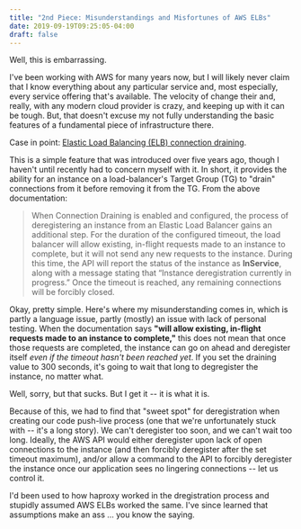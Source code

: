 ```yaml
---
title: "2nd Piece: Misunderstandings and Misfortunes of AWS ELBs"
date: 2019-09-19T09:25:05-04:00
draft: false
---
```


Well, this is embarrassing.

I've been working with AWS for many years now, but I will likely never claim that I know everything about any particular service and, most especially, every service offering that's available. The velocity of change their and, really, with any modern cloud provider is crazy, and keeping up with it can be tough. But, that doesn't excuse my not fully understanding the basic features of a fundamental piece of infrastructure there.

Case in point: [Elastic Load Balancing (ELB) connection draining](https://aws.amazon.com/blogs/aws/elb-connection-draining-remove-instances-from-service-with-care/).

This is a simple feature that was introduced over five years ago, though I haven't until recently had to concern myself with it. In short, it provides the ability for an instance on a load-balancer's Target Group (TG) to "drain" connections from it before removing it from the TG. From the above documentation:

> When Connection Draining is enabled and configured, the process of deregistering an instance from an Elastic Load Balancer gains an additional step. For the duration of the configured timeout, the load balancer will allow existing, in-flight requests made to an instance to complete, but it will not send any new requests to the instance. During this time, the API will report the status of the instance as **InService**, along with a message stating that “Instance deregistration currently in progress.” Once the timeout is reached, any remaining connections will be forcibly closed.

Okay, pretty simple. Here's where my misunderstanding comes in, which is partly a language issue, partly (mostly) an issue with lack of personal testing. When the documentation says **"will allow existing, in-flight requests made to an instance to complete,"** this does not mean that once those requests are completed, the instance can go on ahead and deregister itself _even if the timeout hasn't been reached yet_. If you set the draining value to 300 seconds, it's going to wait that long to degregister the instance, no matter what.

Well, sorry, but that sucks. But I get it -- it is what it is.

Because of this, we had to find that "sweet spot" for deregistration when creating our code push-live process (one that we're unfortunately stuck with -- it's a long story). We can't deregister too soon, and we can't wait too long. Ideally, the AWS API would either deregister upon lack of open connections to the instance (and then forcibly deregister after the set timeout maximum), and/or allow a command to the API to forcibly deregister the instance once our application sees no lingering connections -- let us control it.

I'd been used to how haproxy worked in the dregistration process and stupidly assumed AWS ELBs worked the same. I've since learned that assumptions make an ass ... you know the saying.
